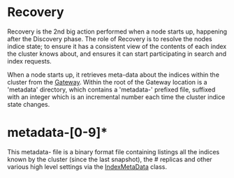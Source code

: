 Recovery
========

Recovery is the 2nd big action performed when a node starts up, happening after the Discovery phase.  The role of Recovery is to resolve the nodes indice state; to ensure it has a consistent view of the contents of each index the cluster knows about, and ensures it can start participating in search and index requests.

When a node starts up, it retrieves meta-data about the indices within the cluster from the [Gateway](http://www.elasticsearch.org/guide/reference/modules/gateway/).  Within the root of the Gateway location is a 'metadata' directory, which contains a 'metadata-' prefixed file, suffixed with an integer which is an incremental number each time the cluster indice state changes.  

metadata-[0-9]*
================
This metadata- file is a binary format file containing listings all the indices known by the cluster (since the last snapshot), the # replicas and other various high level settings via the [IndexMetaData](https://github.com/elasticsearch/elasticsearch/blob/67d86de7eafbb78b2d5a1faa046bb13290de12ed/modules/elasticsearch/src/main/java/org/elasticsearch/cluster/metadata/IndexMetaData.java) class.

